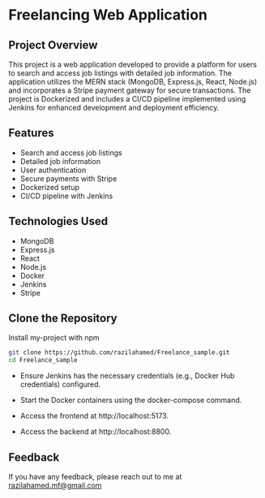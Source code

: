 
# Freelancing Web Application

## Project Overview


This project is a web application developed to provide a platform for users to search and access job listings with detailed job information. The application utilizes the MERN stack (MongoDB, Express.js, React, Node.js) and incorporates a Stripe payment gateway for secure transactions. The project is Dockerized and includes a CI/CD pipeline implemented using Jenkins for enhanced development and deployment efficiency.




## Features

- Search and access job listings
- Detailed job information
- User authentication
- Secure payments with Stripe
- Dockerized setup
- CI/CD pipeline with Jenkins
## Technologies Used

- MongoDB
- Express.js
- React
- Node.js
- Docker
- Jenkins
- Stripe
## Clone the Repository

Install my-project with npm

```bash
git clone https://github.com/razilahamed/Freelance_sample.git
cd Freelance_sample

```

- Ensure Jenkins has the necessary credentials (e.g., Docker Hub credentials) configured.

- Start the Docker containers using the docker-compose command.
- Access the frontend at http://localhost:5173.
- Access the backend at http://localhost:8800.
## Feedback

If you have any feedback, please reach out to me at razilahamed.mf@gmail.com

